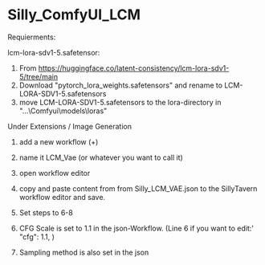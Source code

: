 # Silly_ComfyUI_LCM

Requierments:

  lcm-lora-sdv1-5.safetensor:
  1. From https://huggingface.co/latent-consistency/lcm-lora-sdv1-5/tree/main
  2. Download "pytorch_lora_weights.safetensors" and rename to LCM-LORA-SDV1-5.safetensors
  3. move LCM-LORA-SDV1-5.safetensors to the lora-directory in "...\Comfyui\models\loras\"

Under Extensions / Image Generation

  1. add a new workflow (+)
  
  2. name it LCM_Vae (or whatever you want to call it)
  
  3. open workflow editor
  
  4. copy and paste content from from Silly_LCM_VAE.json to the SillyTavern workflow editor and save.

  5. Set steps to 6-8

  6. CFG Scale is set to 1.1 in the json-Workflow. (Line 6 if you want to edit:' "cfg": 1.1, )

  7. Sampling method is also set in the json
